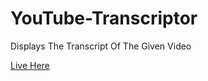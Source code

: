 # YouTube-Transcriptor

Displays The Transcript Of The Given Video

[Live Here](https://berkinakkaya.github.io/YouTube-Transcriptor)
